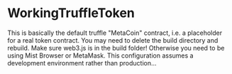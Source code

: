 # WorkingTruffleToken
This is basically the default truffle "MetaCoin" contract, i.e. a placeholder for a real token contract.
You may need to delete the build directory and rebuild. 
Make sure web3.js is in the build folder! Otherwise you need to be using Mist Browser or MetaMask.
This configuration assumes a development environment rather than production...
